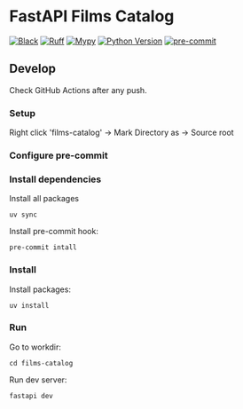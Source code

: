 # FastAPI Films Catalog

[![Black](https://img.shields.io/badge/code%20style-black-000000.svg)](https://github.com/psf/black)
[![Ruff](https://img.shields.io/endpoint?url=https://raw.githubusercontent.com/astral-sh/ruff/main/assets/badge/v2.json)](https://github.com/astral-sh/ruff)
[![Mypy](https://img.shields.io/badge/types-Mypy-blue.svg)](http://mypy-lang.org/)
[![Python Version](https://img.shields.io/badge/python-3.13+-blue.svg)](.python-version)
[![pre-commit](https://img.shields.io/badge/pre--commit-enabled-brightgreen?logo=pre-commit&logoColor=white)](https://github.com/pre-commit/pre-commit)
## Develop

Check GitHub Actions after any push.

### Setup

Right click 'films-catalog' -> Mark Directory as -> Source root

### Configure pre-commit

### Install dependencies

Install all packages
```shell
uv sync
```

Install pre-commit hook:
```shell
pre-commit intall
```


### Install

Install packages:
```shell
uv install
```

### Run

Go to workdir:
```shell
cd films-catalog
```

Run dev server:
```shell
fastapi dev
```

